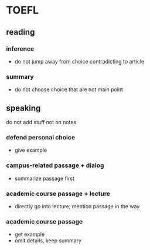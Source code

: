 # TOEFL

## reading

### inference

- do not jump away from choice contradicting to article

### summary

- do not choose choice that are not main point

## speaking

do not add stuff not on notes

### defend personal choice

- give example

### campus-related passage + dialog

- summarize passage first

### academic course passage + lecture

- directly go into lecture, mention passage in the way

### academic course passage

- get example
- omit details, keep summary

